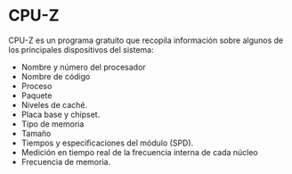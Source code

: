 # CPU-Z

CPU-Z es un programa gratuito que recopila información sobre algunos de los principales dispositivos del sistema:

- Nombre y número del procesador
- Nombre de código
- Proceso
- Paquete
- Niveles de caché.
- Placa base y chipset.
- Tipo de memoria
- Tamaño
- Tiempos y especificaciones del módulo (SPD).
- Medición en tiempo real de la frecuencia interna de cada núcleo
- Frecuencia de memoria.
